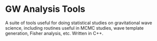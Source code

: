 # GW Analysis Tools

A suite of tools useful for doing statistical studies  on gravitational wave science, including routines useful in MCMC studies, wave template generation, Fisher analysis, etc. Written in C++.

